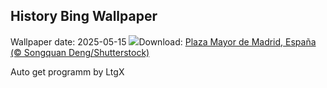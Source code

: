 ## History Bing Wallpaper
Wallpaper date: 2025-05-15
![](https://www.bing.com/th?id=OHR.SanIsidroMadrid_ES-ES1627425280_UHD.jpg&w=1000)Download: [Plaza Mayor de Madrid, España (© Songquan Deng/Shutterstock)](https://www.bing.com/th?id=OHR.SanIsidroMadrid_ES-ES1627425280_UHD.jpg)

Auto get programm by LtgX
